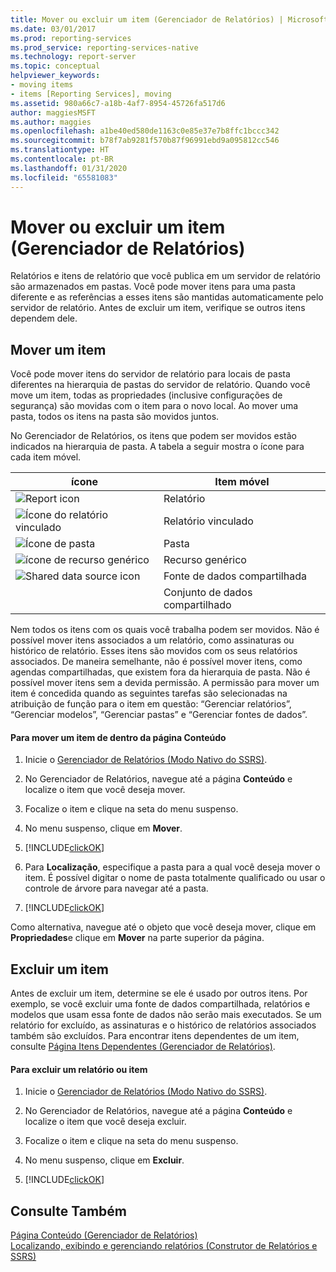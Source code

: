 ```yaml
---
title: Mover ou excluir um item (Gerenciador de Relatórios) | Microsoft Docs
ms.date: 03/01/2017
ms.prod: reporting-services
ms.prod_service: reporting-services-native
ms.technology: report-server
ms.topic: conceptual
helpviewer_keywords:
- moving items
- items [Reporting Services], moving
ms.assetid: 980a66c7-a18b-4af7-8954-45726fa517d6
author: maggiesMSFT
ms.author: maggies
ms.openlocfilehash: a1be40ed580de1163c0e85e37e7b8ffc1bccc342
ms.sourcegitcommit: b78f7ab9281f570b87f96991ebd9a095812cc546
ms.translationtype: HT
ms.contentlocale: pt-BR
ms.lasthandoff: 01/31/2020
ms.locfileid: "65581083"
---
```

# <a name="move-or-delete-an-item-report-manager"></a>Mover ou excluir um item (Gerenciador de Relatórios)
  Relatórios e itens de relatório que você publica em um servidor de relatório são armazenados em pastas. Você pode mover itens para uma pasta diferente e as referências a esses itens são mantidas automaticamente pelo servidor de relatório. Antes de excluir um item, verifique se outros itens dependem dele.  
  
## <a name="move-an-item"></a>Mover um item  
 Você pode mover itens do servidor de relatório para locais de pasta diferentes na hierarquia de pastas do servidor de relatório. Quando você move um item, todas as propriedades (inclusive configurações de segurança) são movidas com o item para o novo local. Ao mover uma pasta, todos os itens na pasta são movidos juntos.  
  
 No Gerenciador de Relatórios, os itens que podem ser movidos estão indicados na hierarquia de pasta. A tabela a seguir mostra o ícone para cada item móvel.  
  
|ícone|Item móvel|  
|----------|-------------------|  
|![Report icon](../../reporting-services/report-server/media/hlp-16doc.gif "Ícone do relatório")|Relatório|  
|![Ícone do relatório vinculado](../../reporting-services/report-server/media/hlp-16linked.gif "Ícone do relatório vinculado")|Relatório vinculado|  
|![Ícone de pasta](../../reporting-services/report-server/media/hlp-16folder.gif "Ícone de pasta")|Pasta|  
|![ícone de recurso genérico](../../reporting-services/report-server/media/hlp-16file.gif "ícone de recurso genérico")|Recurso genérico|  
|![Shared data source icon](../../reporting-services/report-data/media/hlp-16datasource.png "Ícone da fonte de dados compartilhada")|Fonte de dados compartilhada|  
||Conjunto de dados compartilhado|  
  
 Nem todos os itens com os quais você trabalha podem ser movidos. Não é possível mover itens associados a um relatório, como assinaturas ou histórico de relatório. Esses itens são movidos com os seus relatórios associados. De maneira semelhante, não é possível mover itens, como agendas compartilhadas, que existem fora da hierarquia de pasta. Não é possível mover itens sem a devida permissão. A permissão para mover um item é concedida quando as seguintes tarefas são selecionadas na atribuição de função para o item em questão: “Gerenciar relatórios”, “Gerenciar modelos”, “Gerenciar pastas” e “Gerenciar fontes de dados”.  
  
#### <a name="to-move-an-item-from-within-the-contents-page"></a>Para mover um item de dentro da página Conteúdo  
  
1.  Inicie o [Gerenciador de Relatórios &#40;Modo Nativo do SSRS&#41;](https://msdn.microsoft.com/library/80949f9d-58f5-48e3-9342-9e9bf4e57896).  
  
2.  No Gerenciador de Relatórios, navegue até a página **Conteúdo** e localize o item que você deseja mover.  
  
3.  Focalize o item e clique na seta do menu suspenso.  
  
4.  No menu suspenso, clique em **Mover**.  
  
5.  [!INCLUDE[clickOK](../../includes/clickok-md.md)]  
  
6.  Para **Localização**, especifique a pasta para a qual você deseja mover o item. É possível digitar o nome de pasta totalmente qualificado ou usar o controle de árvore para navegar até a pasta.  
  
7.  [!INCLUDE[clickOK](../../includes/clickok-md.md)]  
  
 Como alternativa, navegue até o objeto que você deseja mover, clique em **Propriedades**e clique em **Mover** na parte superior da página.  
  
## <a name="delete-an-item"></a>Excluir um item  
 Antes de excluir um item, determine se ele é usado por outros itens. Por exemplo, se você excluir uma fonte de dados compartilhada, relatórios e modelos que usam essa fonte de dados não serão mais executados. Se um relatório for excluído, as assinaturas e o histórico de relatórios associados também são excluídos. Para encontrar itens dependentes de um item, consulte [Página Itens Dependentes &#40;Gerenciador de Relatórios&#41;](https://msdn.microsoft.com/library/4dcfb311-e9c3-4c5d-b2e0-018d79f37d2e).  
  
#### <a name="to-delete-a-report-or-item"></a>Para excluir um relatório ou item  
  
1.  Inicie o [Gerenciador de Relatórios &#40;Modo Nativo do SSRS&#41;](https://msdn.microsoft.com/library/80949f9d-58f5-48e3-9342-9e9bf4e57896).  
  
2.  No Gerenciador de Relatórios, navegue até a página **Conteúdo** e localize o item que você deseja excluir.  
  
3.  Focalize o item e clique na seta do menu suspenso.  
  
4.  No menu suspenso, clique em **Excluir**.  
  
5.  [!INCLUDE[clickOK](../../includes/clickok-md.md)]  
  
## <a name="see-also"></a>Consulte Também  
 [Página Conteúdo &#40;Gerenciador de Relatórios&#41;](https://msdn.microsoft.com/library/6b16869b-158a-4934-9c85-bee934b35378)   
 [Localizando, exibindo e gerenciando relatórios &#40;Construtor de Relatórios e SSRS&#41;](../../reporting-services/report-builder/finding-viewing-and-managing-reports-report-builder-and-ssrs.md)  
  
  
